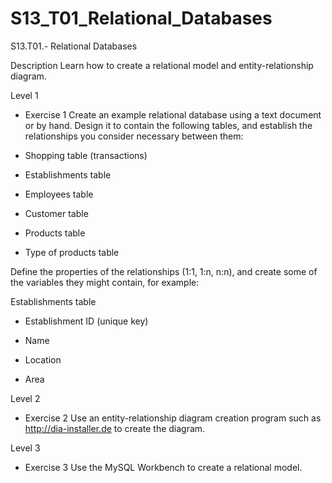 # S13_T01_Relational_Databases
S13.T01.- Relational Databases

Description
Learn how to create a relational model and entity-relationship diagram.

Level 1
- Exercise 1
Create an example relational database using a text document or by hand. Design it to contain the following tables, and establish the relationships you consider necessary between them:

- Shopping table (transactions)

- Establishments table

- Employees table

- Customer table

- Products table

- Type of products table

Define the properties of the relationships (1:1, 1:n, n:n), and create some of the variables they might contain, for example:



Establishments table

- Establishment ID (unique key)

- Name

- Location

- Area



Level 2

- Exercise 2
Use an entity-relationship diagram creation program such as http://dia-installer.de to create the diagram.




Level 3
- Exercise 3
Use the MySQL Workbench to create a relational model. 

